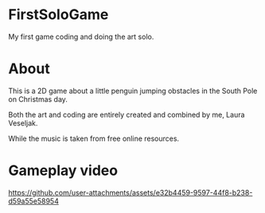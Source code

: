# FirstSoloGame
My first game coding and doing the art solo.
#
# About
This is a 2D game about a little penguin jumping obstacles in the South Pole on Christmas day.

Both the art and coding are entirely created and combined by me, Laura Veseljak.

While the music is taken from free online resources.


#
# Gameplay video

https://github.com/user-attachments/assets/e32b4459-9597-44f8-b238-d59a55e58954


